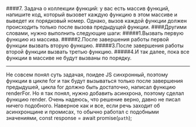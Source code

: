 ####7. Задача о коллекции функций: у вас есть массив функций, напишите код, который вызовет каждую функцию в этом массиве и выведет их порядковый номер. Однако, вызов каждой функции должен происходить только после вызова предыдущей функции.
####Другими словами, нужно выполнить следующие шаги:
#####1.Вызвать первую функцию из массива.
#####2.После завершения работы первой функции вызвать вторую функцию.
#####3.После завершения работы второй функции вызвать третью функцию.
#####4.И так далее, пока все функции в массиве не будут вызваны по порядку.

---

Не совсем понял суть задачая, поидее JS синхронный, поэтому функции в цикле for и так будут вызываться только после завершения предыдушей, цикла for должно быть достаточно, написал функцию renderFor.
Но я так понял, нужно добавить асинхрона, поэтому сделал функцию render.
Очень надеюсь, что решение верно, давно не писал ничего подобного.
Наверное как и все, если речь заходит об асинхронщине и промисах, то обычно работал с подобными значениями, const response = await promise(`path`);

